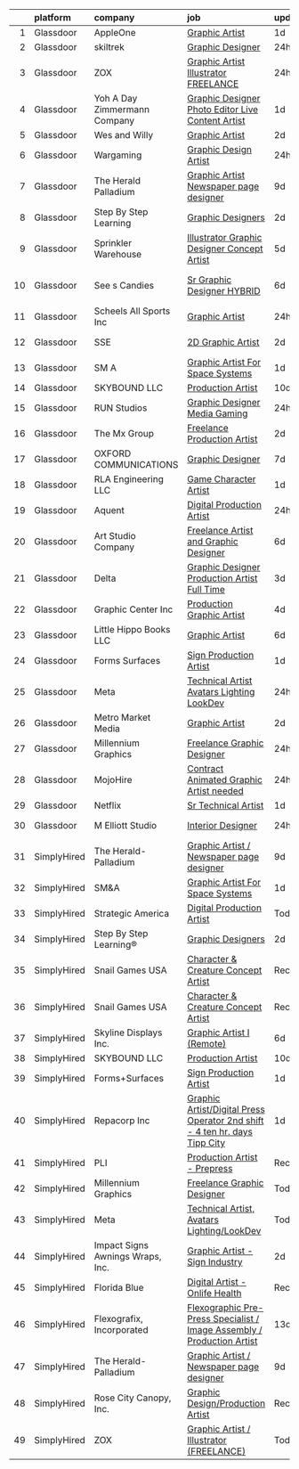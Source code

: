

|    | platform    | company                          | job                                                                                                                                                                                                                                                                                                                                                                                                                                                                                                                                                                                                                                                                                                                                                                                                                                                                                                                                                                                                                                                                                                                                                                                                                                                                                                                                                                                                                                                                            | update_time   | location          |
|---:|:------------|:---------------------------------|:-------------------------------------------------------------------------------------------------------------------------------------------------------------------------------------------------------------------------------------------------------------------------------------------------------------------------------------------------------------------------------------------------------------------------------------------------------------------------------------------------------------------------------------------------------------------------------------------------------------------------------------------------------------------------------------------------------------------------------------------------------------------------------------------------------------------------------------------------------------------------------------------------------------------------------------------------------------------------------------------------------------------------------------------------------------------------------------------------------------------------------------------------------------------------------------------------------------------------------------------------------------------------------------------------------------------------------------------------------------------------------------------------------------------------------------------------------------------------------|:--------------|:------------------|
|  1 | Glassdoor   | AppleOne                         | [Graphic Artist](https://www.glassdoor.com/partner/jobListing.htm?pos=106&ao=1110586&s=58&guid=00000182d8fa660b91433806138eff76&src=GD_JOB_AD&t=SR&vt=w&ea=1&cs=1_6347bc1f&cb=1661497665334&jobListingId=1008091761056&cpc=AC285F3A3ECA6BB0&jrtk=3-0-1gbcfkphnklvl801-1gbcfkpi520b6000-0533d92347c23134--6NYlbfkN0Akmm0SHSm6KXMG3PLe28cvsql5ALZY-VGg2iXYcU3b0_QqRwb6uEYTLIurolMOrvzee4fojbyMPCU9Kwc2_8Y85Q0y5qu_TW7yxZ9n5qpQgE8eMsnpVPn2xbWw-NKnXj6fwIcQ6j5vX3u3Td1oRF5C1aQvZPvD7DjWtQyUC_bNsVT397gZcJ22nmUbFl68SiDFq_Gtrzr0SukQ25fRZjDXuWCIyXkbbDE44XJiHYWpFDgb1FVZ-buLm351eeHEg9TIHUE7zsWZRQWuzQfFw5aAFf139eT-zTH6NfQ3i_UUwSGs1_nyk_t9kywDvMkAkeU114nPsSPZo95ShCyxMCZSh6kqDcTDfFhiSkTM_VtptOEv_5vNtWr-rbGWwp2B9cqkkrZva6gibrTdTpezTJW1Qj1UeiD8N_W2W3MonKJ1VjzR7oF3NGP613ty65XwnfWBDo1r5WNLSdfOKklOH4grpih2cJPr3Gjt0XmUVMm2znDBqfRmoRgWnv5IYyOBVpCkaFt1sgCy-Hevn_TXEajaa1FbyswoTK8qoqKmqZP-3EOo4yZFnoB6JSDCwkiajSvhQGO-xtJPrDgVxGFcRKEq)                                                                                                                                                                                                                                                                                                                                                                                                                                                                                                                                      | 1d            | Corona, CA        |
|  2 | Glassdoor   | skiltrek                         | [Graphic Designer](https://www.glassdoor.com/partner/jobListing.htm?pos=113&ao=1136043&s=58&guid=00000182d8fa660b91433806138eff76&src=GD_JOB_AD&t=SR&vt=w&ea=1&cs=1_ad2ff2b5&cb=1661497665334&jobListingId=1008093573531&jrtk=3-0-1gbcfkphnklvl801-1gbcfkpi520b6000-7b8d5e09ddf61161-)                                                                                                                                                                                                                                                                                                                                                                                                                                                                                                                                                                                                                                                                                                                                                                                                                                                                                                                                                                                                                                                                                                                                                                                         | 24h           | Remote            |
|  3 | Glassdoor   | ZOX                              | [Graphic Artist   Illustrator  FREELANCE ](https://www.glassdoor.com/partner/jobListing.htm?pos=101&ao=1110586&s=58&guid=00000182d8fa660b91433806138eff76&src=GD_JOB_AD&t=SR&vt=w&ea=1&cs=1_371048ae&cb=1661497665333&jobListingId=1008094487910&cpc=6FC5BA77C9A4CD78&jrtk=3-0-1gbcfkphnklvl801-1gbcfkpi520b6000-16588aab30ddded3--6NYlbfkN0CdcVd3SDA1nO7RkKTAACmPV4xEt72Vls8LI2dqcgyOeNfcWbYDeCLRqWsPsAVa5cDq_rxIeOmuwOSawKCgA1RPcWLcrQCYhA1MAfI6NoAA3R_aGwGJYLy7P7NG8sq-BO_A4kJpOUvZUZCXgMpthd6ZucJ0SbE8EQia8ZtvLxyAOBIzG_ZKqPB1QdnfPw3essHdJ7ul1dmv7wDF0Ii9JNyxV4C2d5loVS2SF84BHbW-Cf9IUor4FfqMbXKY4fqJ6Eqe_RSf-87SZ3bpC5ELoUeu11f4AH53Zo8RLpJ-ETDT7dGCRlsX3MD4c0imF3UkbyXOeoSZ2o-cCCUBdycKMCE6Ldk9758gj-Rhniqmvrebs9V9Z8XPXRVhQuQx4Uo1u25RyIyJaZbqzVSP7vayOhd2nNAWIxcDBKsohZD3EMNLImzHDE0-zn5yMhtduZ_qnyqStT1MnWMImiPilvPROppOHQdoh8bBjqNod0h-fuKoo-IXJhZa-uke91e7pVGVN0E%3D)                                                                                                                                                                                                                                                                                                                                                                                                                                                                                                                                                                                              | 24h           | Remote            |
|  4 | Glassdoor   | Yoh  A Day   Zimmermann Company  | [Graphic Designer Photo Editor   Live Content Artist](https://www.glassdoor.com/partner/jobListing.htm?pos=108&ao=1110586&s=58&guid=00000182d8fa660b91433806138eff76&src=GD_JOB_AD&t=SR&vt=w&ea=1&cs=1_ee2ccb71&cb=1661497665334&jobListingId=1008092127841&jrtk=3-0-1gbcfkphnklvl801-1gbcfkpi520b6000-97c04bff3b3bab67--6NYlbfkN0Ae6Qmv8rNb3d5rEsMPL_plhvilYeiJERi7JqghURwQ9bq2mHgMGRGP2iYP1nqVQ_DIMryfs6BR5EyRixQCSfQQ1MuICmH795knzpaBdGJ9kSIKAtOkBBd-jxD4vAb_KigNpgnSCuBybEGJIMe3pDshcVyifdrpJZTLOeu60HVqNcceI-_ovfmSm33S83Bxb_IOSOiz6ADCG9olGFA9Qkva5FM4QVr3bJhiA8BsqHQoI2Ne3KZn3nlKXaBpWsaHDIKYPyD3S1fD3QZES7xqtz3JULV0fx1WQq47QQgFg9IoaYiA3zkDcc5TwAQZJIccUrikRas9LBtEN_L3oNQkkCOio7CPnj6L7YIgmLKtJSAduyqFqkP0jep4HoaglqwYtjuhyhwpB9Mha1FIj4lgHZHRAXdHzgy2ktxbPGfCTgMVH3LXynEntjGVU6UW6Uzh9ZG9kiPMZVcofYWUT0M0gkjV_44uMOp82T8%3D)                                                                                                                                                                                                                                                                                                                                                                                                                                                                                                                                                                                                                                        | 1d            | San Diego, CA     |
|  5 | Glassdoor   | Wes and Willy                    | [Graphic Artist](https://www.glassdoor.com/partner/jobListing.htm?pos=122&ao=1136043&s=58&guid=00000182d8fa660b91433806138eff76&src=GD_JOB_AD&t=SR&vt=w&ea=1&cs=1_d6d6f22c&cb=1661497665335&jobListingId=1008088529702&jrtk=3-0-1gbcfkphnklvl801-1gbcfkpi520b6000-59f4f571e3d9c191-)                                                                                                                                                                                                                                                                                                                                                                                                                                                                                                                                                                                                                                                                                                                                                                                                                                                                                                                                                                                                                                                                                                                                                                                           | 2d            | Omaha, NE         |
|  6 | Glassdoor   | Wargaming                        | [Graphic Design Artist](https://www.glassdoor.com/partner/jobListing.htm?pos=116&ao=1136043&s=58&guid=00000182d8fa660b91433806138eff76&src=GD_JOB_AD&t=SR&vt=w&ea=1&cs=1_a4e27601&cb=1661497665334&jobListingId=1008093965674&jrtk=3-0-1gbcfkphnklvl801-1gbcfkpi520b6000-e72d01e16fa1cac5-)                                                                                                                                                                                                                                                                                                                                                                                                                                                                                                                                                                                                                                                                                                                                                                                                                                                                                                                                                                                                                                                                                                                                                                                    | 24h           | Chicago, IL       |
|  7 | Glassdoor   | The Herald Palladium             | [Graphic Artist   Newspaper page designer](https://www.glassdoor.com/partner/jobListing.htm?pos=105&ao=1110586&s=58&guid=00000182d8fa660b91433806138eff76&src=GD_JOB_AD&t=SR&vt=w&ea=1&cs=1_e05c0aa4&cb=1661497665334&jobListingId=1008073933660&cpc=2CAED5C921A5F994&jrtk=3-0-1gbcfkphnklvl801-1gbcfkpi520b6000-62096e212025d3a6--6NYlbfkN0BLOz3R2tXC2mhUicuG5hSo7xRQA9kfEQniDPT2yh4WeRNJVoEZFR01TCwwwqBh1Y6vOSiAy0RAxGDJvOFJJaTnL_uhcgITD9zbL8z1jkW3llcv7QpfJxBhoUlxYDTSxCF6Mtk2LtjA0dsoVKnCgYGLuQKLIkxPy2RDLUUDNO8W2e5Dj9quGqo0UUEVxbKFCMgBQluvKk-NhQjgjCpllVgea10LEjv8OZNB7JAOTDQqRC63iLgDYCyfQ83kuwCKccMvwM349XzCp79AAdIgrmx6-ZB8DPdngRZiI1dKESuq-UcyhYOE16f_X4MMwAIfuS5SPw-YW2mJys_Re7EPBLjOZ2j19rAgCSGrYh1jrBMvEv7bAI2onR4sSAF0mu8ZxhxkW7oj-TX881UPToC0HqgfpZJc1YKl6FvD76AY5PGDBud9aOObIS7j1GyCC3boQLX6wdxNpWExSjadQDxqmr9aw3RaTNrKEKp2H5TjABW8j5TWnsXzmDhr3pOrWGp0qGK8c_ugtuyzRA%3D%3D)                                                                                                                                                                                                                                                                                                                                                                                                                                                                                                                                                                                | 9d            | Remote            |
|  8 | Glassdoor   | Step By Step Learning            | [Graphic Designers](https://www.glassdoor.com/partner/jobListing.htm?pos=111&ao=1136043&s=58&guid=00000182d8fa660b91433806138eff76&src=GD_JOB_AD&t=SR&vt=w&ea=1&cs=1_0a72fbfe&cb=1661497665334&jobListingId=1008089893648&jrtk=3-0-1gbcfkphnklvl801-1gbcfkpi520b6000-9d5efbbbac5ff951-)                                                                                                                                                                                                                                                                                                                                                                                                                                                                                                                                                                                                                                                                                                                                                                                                                                                                                                                                                                                                                                                                                                                                                                                        | 2d            | Remote            |
|  9 | Glassdoor   | Sprinkler Warehouse              | [Illustrator Graphic Designer Concept Artist](https://www.glassdoor.com/partner/jobListing.htm?pos=117&ao=1136043&s=58&guid=00000182d8fa660b91433806138eff76&src=GD_JOB_AD&t=SR&vt=w&ea=1&cs=1_7fac9a61&cb=1661497665334&jobListingId=1008082704848&jrtk=3-0-1gbcfkphnklvl801-1gbcfkpi520b6000-3aa528a1c950fa99-)                                                                                                                                                                                                                                                                                                                                                                                                                                                                                                                                                                                                                                                                                                                                                                                                                                                                                                                                                                                                                                                                                                                                                              | 5d            | Houston, TX       |
| 10 | Glassdoor   | See s Candies                    | [Sr  Graphic Designer HYBRID](https://www.glassdoor.com/partner/jobListing.htm?pos=129&ao=1136043&s=58&guid=00000182d8fa660b91433806138eff76&src=GD_JOB_AD&t=SR&vt=w&cs=1_65d61f7d&cb=1661497665336&jobListingId=1008081940401&jrtk=3-0-1gbcfkphnklvl801-1gbcfkpi520b6000-f9986995f23199f4-)                                                                                                                                                                                                                                                                                                                                                                                                                                                                                                                                                                                                                                                                                                                                                                                                                                                                                                                                                                                                                                                                                                                                                                                   | 6d            | San Francisco, CA |
| 11 | Glassdoor   | Scheels All Sports  Inc          | [Graphic Artist](https://www.glassdoor.com/partner/jobListing.htm?pos=114&ao=1136043&s=58&guid=00000182d8fa660b91433806138eff76&src=GD_JOB_AD&t=SR&vt=w&ea=1&cs=1_65482c0b&cb=1661497665334&jobListingId=1008094922063&jrtk=3-0-1gbcfkphnklvl801-1gbcfkpi520b6000-2c2340241ca2d431-)                                                                                                                                                                                                                                                                                                                                                                                                                                                                                                                                                                                                                                                                                                                                                                                                                                                                                                                                                                                                                                                                                                                                                                                           | 24h           | Fargo, ND         |
| 12 | Glassdoor   | SSE                              | [2D Graphic Artist](https://www.glassdoor.com/partner/jobListing.htm?pos=120&ao=1136043&s=58&guid=00000182d8fa660b91433806138eff76&src=GD_JOB_AD&t=SR&vt=w&ea=1&cs=1_db675f3a&cb=1661497665334&jobListingId=1008089314795&jrtk=3-0-1gbcfkphnklvl801-1gbcfkpi520b6000-e96cca4d0c746251-)                                                                                                                                                                                                                                                                                                                                                                                                                                                                                                                                                                                                                                                                                                                                                                                                                                                                                                                                                                                                                                                                                                                                                                                        | 2d            | Jacksonville, FL  |
| 13 | Glassdoor   | SM A                             | [Graphic Artist For Space Systems](https://www.glassdoor.com/partner/jobListing.htm?pos=112&ao=1136043&s=58&guid=00000182d8fa660b91433806138eff76&src=GD_JOB_AD&t=SR&vt=w&cs=1_8ecd8543&cb=1661497665334&jobListingId=1008091451491&jrtk=3-0-1gbcfkphnklvl801-1gbcfkpi520b6000-c58e7da5e2a02c19-)                                                                                                                                                                                                                                                                                                                                                                                                                                                                                                                                                                                                                                                                                                                                                                                                                                                                                                                                                                                                                                                                                                                                                                              | 1d            | Remote            |
| 14 | Glassdoor   | SKYBOUND LLC                     | [Production Artist](https://www.glassdoor.com/partner/jobListing.htm?pos=119&ao=1136043&s=58&guid=00000182d8fa660b91433806138eff76&src=GD_JOB_AD&t=SR&vt=w&ea=1&cs=1_f6051eb8&cb=1661497665334&jobListingId=1008072505428&jrtk=3-0-1gbcfkphnklvl801-1gbcfkpi520b6000-0f710d9763889ecd-)                                                                                                                                                                                                                                                                                                                                                                                                                                                                                                                                                                                                                                                                                                                                                                                                                                                                                                                                                                                                                                                                                                                                                                                        | 10d           | Remote            |
| 15 | Glassdoor   | RUN Studios                      | [Graphic Designer   Media Gaming](https://www.glassdoor.com/partner/jobListing.htm?pos=127&ao=1136043&s=58&guid=00000182d8fa660b91433806138eff76&src=GD_JOB_AD&t=SR&vt=w&cs=1_c5f50601&cb=1661497665337&jobListingId=1008094853248&jrtk=3-0-1gbcfkphnklvl801-1gbcfkpi520b6000-147625abd29efaa6-)                                                                                                                                                                                                                                                                                                                                                                                                                                                                                                                                                                                                                                                                                                                                                                                                                                                                                                                                                                                                                                                                                                                                                                               | 24h           | Seattle, WA       |
| 16 | Glassdoor   | The Mx Group                     | [Freelance Production Artist](https://www.glassdoor.com/partner/jobListing.htm?pos=124&ao=1136043&s=58&guid=00000182d8fa660b91433806138eff76&src=GD_JOB_AD&t=SR&vt=w&cs=1_fa8f4485&cb=1661497665335&jobListingId=1008088765486&jrtk=3-0-1gbcfkphnklvl801-1gbcfkpi520b6000-363ff8a639bb8c24-)                                                                                                                                                                                                                                                                                                                                                                                                                                                                                                                                                                                                                                                                                                                                                                                                                                                                                                                                                                                                                                                                                                                                                                                   | 2d            | Burr Ridge, IL    |
| 17 | Glassdoor   | OXFORD COMMUNICATIONS            | [Graphic Designer](https://www.glassdoor.com/partner/jobListing.htm?pos=126&ao=1136043&s=58&guid=00000182d8fa660b91433806138eff76&src=GD_JOB_AD&t=SR&vt=w&ea=1&cs=1_6809637a&cb=1661497665335&jobListingId=1008078842874&jrtk=3-0-1gbcfkphnklvl801-1gbcfkpi520b6000-13aa3ac47dd9fb95-)                                                                                                                                                                                                                                                                                                                                                                                                                                                                                                                                                                                                                                                                                                                                                                                                                                                                                                                                                                                                                                                                                                                                                                                         | 7d            | Remote            |
| 18 | Glassdoor   | RLA Engineering  LLC             | [Game Character Artist](https://www.glassdoor.com/partner/jobListing.htm?pos=123&ao=1136043&s=58&guid=00000182d8fa660b91433806138eff76&src=GD_JOB_AD&t=SR&vt=w&ea=1&cs=1_7a310fd0&cb=1661497665335&jobListingId=1008092193843&jrtk=3-0-1gbcfkphnklvl801-1gbcfkpi520b6000-4c2bb6314242cf63-)                                                                                                                                                                                                                                                                                                                                                                                                                                                                                                                                                                                                                                                                                                                                                                                                                                                                                                                                                                                                                                                                                                                                                                                    | 1d            | Remote            |
| 19 | Glassdoor   | Aquent                           | [Digital Production Artist](https://www.glassdoor.com/partner/jobListing.htm?pos=107&ao=1110586&s=58&guid=00000182d8fa660b91433806138eff76&src=GD_JOB_AD&t=SR&vt=w&cs=1_43a49fdd&cb=1661497665333&jobListingId=1008094068337&cpc=334ABAF5D42DC775&jrtk=3-0-1gbcfkphnklvl801-1gbcfkpi520b6000-598287316b02f1d1--6NYlbfkN0DMrcEu7yrtATojKJA7cEzGQ3FdRGWLh0CZQInL4ECGI9gD0Wolx9R2v-Aex0-GK073JfeDa6HIKd67A45xXaHsXn5n1bXXKt8KFvGtAdTAGTE-kANQ416bYWzFoExYNzf1gyJTACIiVh7hgPvGQGxeRrlZ0qdbwjFAZC2yi-MEGu6CfS0E7vpK5vwpRZrdFYSQuYIHR7Q_bFFP-jVovHinwn0_GngCRLiPJT2OgHXklH5tLrhmNqRBpouIk_fZQFELYK_BaPU7FxI-tqHCNq21pOudFfdgQKbbrphnB7p5S-fQjaSLO8tBwWLhdNusrcmBMECyBFr6L0MmK1aOBtMZAC_LWiByRwX6v10yk4uQjMcIF4j17TI6EwmLLcUzCUOAiesSq_MiED4KVW8NgJeAps4t4NfFTsn4xjJRf0MXTymY6iN8XmkYb4hNk2mAiV933_xupT62gQ%3D%3D)                                                                                                                                                                                                                                                                                                                                                                                                                                                                                                                                                                                                                                                                    | 24h           | Dallas, TX        |
| 20 | Glassdoor   | Art Studio Company               | [Freelance Artist and Graphic Designer](https://www.glassdoor.com/partner/jobListing.htm?pos=103&ao=1110586&s=58&guid=00000182d8fa660b91433806138eff76&src=GD_JOB_AD&t=SR&vt=w&ea=1&cs=1_b9398d05&cb=1661497665333&jobListingId=1008081695157&cpc=FAE5E775D180B2FB&jrtk=3-0-1gbcfkphnklvl801-1gbcfkpi520b6000-9396e9a279fa35b4--6NYlbfkN0ALmgNf42x7YEuTLQ5-efStH_XBJQTIREy_nAcK3-m3BWqXDy3YkN4oAc6b69r1uRLouu2J77DPjcaSY4APfgmbbrU4KVqSQO7uZ39vV_mL8O7pbwT-hghrNhEZLslXU74zVzypJ-0_FWcgjYf_JDjj-yTXcOIAuFFg42xALbDrLBUmgPHGROvLhGqPbmmABkLyecP0oTEgyId0cZ3Ypo1NDOj_LHhsLH4uxXs8Er6ZNaXnXQdTGtOuQAEYpL8-cg-VTYeW3Oo7yeXbmB1O5cHh3Qer6xO7pVbK97yKT-0aS_r4YviBXudAJngzTp2rwczDYgPIFcgd0N-NqlAT9j_QZDcRmaVvA0AmScme3kU-XuXoIFwd45Plb8KHGuksyoPc3ZuE4_CmFw5IdgsFK2jKnGCfcTqzvyGhcWjXewHgs4z0fuXu0J19qVtmUf2AaGOXfGzCXS6EBZ-jYEYZQK0F6_e1lSJbqKB7DRhCfkkxcc8Hmk_eXL9nbkzyVHPhACY3LFETInK7cHEwPoAdaQDa)                                                                                                                                                                                                                                                                                                                                                                                                                                                                                                                                                                               | 6d            | Cleveland, OH     |
| 21 | Glassdoor   | Delta                            | [Graphic Designer Production Artist   Full Time](https://www.glassdoor.com/partner/jobListing.htm?pos=118&ao=1136043&s=58&guid=00000182d8fa660b91433806138eff76&src=GD_JOB_AD&t=SR&vt=w&ea=1&cs=1_36ce970a&cb=1661497665334&jobListingId=1008087203685&jrtk=3-0-1gbcfkphnklvl801-1gbcfkpi520b6000-966bcbb9acc02f20-)                                                                                                                                                                                                                                                                                                                                                                                                                                                                                                                                                                                                                                                                                                                                                                                                                                                                                                                                                                                                                                                                                                                                                           | 3d            | Yuma, AZ          |
| 22 | Glassdoor   | Graphic Center  Inc              | [Production Graphic Artist](https://www.glassdoor.com/partner/jobListing.htm?pos=128&ao=1136043&s=58&guid=00000182d8fa660b91433806138eff76&src=GD_JOB_AD&t=SR&vt=w&ea=1&cs=1_4faed23b&cb=1661497665335&jobListingId=1008083850295&jrtk=3-0-1gbcfkphnklvl801-1gbcfkpi520b6000-1c06c860baf0bfb8-)                                                                                                                                                                                                                                                                                                                                                                                                                                                                                                                                                                                                                                                                                                                                                                                                                                                                                                                                                                                                                                                                                                                                                                                | 4d            | Barrigada, GU     |
| 23 | Glassdoor   | Little Hippo Books  LLC          | [Graphic Artist](https://www.glassdoor.com/partner/jobListing.htm?pos=125&ao=1136043&s=58&guid=00000182d8fa660b91433806138eff76&src=GD_JOB_AD&t=SR&vt=w&ea=1&cs=1_dd305fba&cb=1661497665335&jobListingId=1008081489117&jrtk=3-0-1gbcfkphnklvl801-1gbcfkpi520b6000-58c807f4258bd0da-)                                                                                                                                                                                                                                                                                                                                                                                                                                                                                                                                                                                                                                                                                                                                                                                                                                                                                                                                                                                                                                                                                                                                                                                           | 6d            | Melville, NY      |
| 24 | Glassdoor   | Forms Surfaces                   | [Sign Production Artist](https://www.glassdoor.com/partner/jobListing.htm?pos=121&ao=1136043&s=58&guid=00000182d8fa660b91433806138eff76&src=GD_JOB_AD&t=SR&vt=w&ea=1&cs=1_1bb02fc6&cb=1661497665335&jobListingId=1008090995021&jrtk=3-0-1gbcfkphnklvl801-1gbcfkpi520b6000-810b45b64ce08bf5-)                                                                                                                                                                                                                                                                                                                                                                                                                                                                                                                                                                                                                                                                                                                                                                                                                                                                                                                                                                                                                                                                                                                                                                                   | 1d            | Remote            |
| 25 | Glassdoor   | Meta                             | [Technical Artist  Avatars Lighting LookDev](https://www.glassdoor.com/partner/jobListing.htm?pos=102&ao=1110586&s=58&guid=00000182d8fa660b91433806138eff76&src=GD_JOB_AD&t=SR&vt=w&cs=1_d44a9db1&cb=1661497665333&jobListingId=1008095385189&cpc=FAE5E775D180B2FB&jrtk=3-0-1gbcfkphnklvl801-1gbcfkpi520b6000-57f36e5fe2e7e5c4--6NYlbfkN0DYl4UJW4r1Vl7FEn6T9F-rD9lpC-0oMJVSiWjK_MGUd8e8cHXcpv6KPyjLHZEfqkUAZZDs191ixNCOBH8K7h8O6wIDwGETnoE_OXAMa6oZ_4wJHvw7F0Gy3E9bEgZyAuJR7VJ3pRAp5zDDFON8OSd7FsCA1zy1u1l6zlT6Th8a8X4YVmuqVCv5oxEGi4-HCDBI7tkjvj9VPTN6RWT7UN48O28wPyyAImwzwQk1o72SeEhnVqp-qcA8-muAljPgSQZMnM2UfP3I2i5q3kB2HdcrO4Zq7SJ3WIYj9F6uUNH020UNuDUGM8gtkl15h2VVw2LuPshwpwrY_kZOWZtylBMVGbKe72jMTxJkqgf-112loiXGUN0sf-w4YVPxfKyvQDEo4-J76rquZ9ZxydZMb-zM3Wzfkfd8IypDv03dikWGjsvNDLc91OKgzpAGzgyUKGYSGIQlslV7OUY5zpINDYTXxquLWd0GEquQdXaboBLsYoBLwrMiRjFZ1DJglP-bkJKc3yukGC8qQIJER73M0nCYyLlt_1v4eNCEvTzcUfnYR8ow8xjMYRzQ7GcL4Se_GHnkjnR6sOEq3DpKEjXWsPMuAeycf6BhpXckKJk6FWzMaiAQSM1IZPZrDwMICtzeHjfRnNYbRk9C1RM5T2yfFMW-u3lyeKXtGlfPZGfrfmJMtOCVIbIlvl5YRHEF9QRTyN5oyoZJNlIfz-SbMhhJsJJktyFB0_98EAAc4yhaXlv205EzK4CTRNSFcraxg9Larwn_qwA2Ke8gGYVUqN9A2Jr9YP3wXGUNnmfmpb8uSWNvOM-c-qvgHt30tgrPB5DYJy6412NkGxpT08lLea9doG7X_Psot47XYVbHD_0Oc41OTJlciWd-7CXc7d0hD82a8vrGtqkFcnxWd-ci-bGA7JJ7qaXi8Sq5kaBVy9ompGf0eLZkY5_hf3zMuvU_SzZ4Z0WVSgr-V7YptJfANk0jiG3Qs3EzZ5VdNnQ-cLvdRJVIrUO3O12u-GJYkF-XrxjXszepiIGB2JugeMqGomP4ZgZWbsR99_Kcdcj-3xJLaQDfN8lgkHiUGXZYn58FeiD62jI%3D) | 24h           | Remote            |
| 26 | Glassdoor   | Metro Market Media               | [Graphic Artist](https://www.glassdoor.com/partner/jobListing.htm?pos=130&ao=1136043&s=58&guid=00000182d8fa660b91433806138eff76&src=GD_JOB_AD&t=SR&vt=w&ea=1&cs=1_92568f0b&cb=1661497665336&jobListingId=1008089185843&jrtk=3-0-1gbcfkphnklvl801-1gbcfkpi520b6000-13a2d3348c020e4c-)                                                                                                                                                                                                                                                                                                                                                                                                                                                                                                                                                                                                                                                                                                                                                                                                                                                                                                                                                                                                                                                                                                                                                                                           | 2d            | Gainesville, GA   |
| 27 | Glassdoor   | Millennium Graphics              | [Freelance Graphic Designer](https://www.glassdoor.com/partner/jobListing.htm?pos=110&ao=1136043&s=58&guid=00000182d8fa660b91433806138eff76&src=GD_JOB_AD&t=SR&vt=w&ea=1&cs=1_58494e44&cb=1661497665334&jobListingId=1008093608696&jrtk=3-0-1gbcfkphnklvl801-1gbcfkpi520b6000-0043bb824ce4f82d-)                                                                                                                                                                                                                                                                                                                                                                                                                                                                                                                                                                                                                                                                                                                                                                                                                                                                                                                                                                                                                                                                                                                                                                               | 24h           | Remote            |
| 28 | Glassdoor   | MojoHire                         | [Contract  Animated Graphic Artist needed](https://www.glassdoor.com/partner/jobListing.htm?pos=109&ao=1136043&s=58&guid=00000182d8fa660b91433806138eff76&src=GD_JOB_AD&t=SR&vt=w&cs=1_7c7672e0&cb=1661497665334&jobListingId=1008095533214&jrtk=3-0-1gbcfkphnklvl801-1gbcfkpi520b6000-528bb10c93900726-)                                                                                                                                                                                                                                                                                                                                                                                                                                                                                                                                                                                                                                                                                                                                                                                                                                                                                                                                                                                                                                                                                                                                                                      | 24h           | Campbell, CA      |
| 29 | Glassdoor   | Netflix                          | [Sr  Technical Artist](https://www.glassdoor.com/partner/jobListing.htm?pos=115&ao=1136043&s=58&guid=00000182d8fa660b91433806138eff76&src=GD_JOB_AD&t=SR&vt=w&cs=1_6cb83e7e&cb=1661497665334&jobListingId=1008092458297&jrtk=3-0-1gbcfkphnklvl801-1gbcfkpi520b6000-ab4da204e874a958-)                                                                                                                                                                                                                                                                                                                                                                                                                                                                                                                                                                                                                                                                                                                                                                                                                                                                                                                                                                                                                                                                                                                                                                                          | 1d            | Remote            |
| 30 | Glassdoor   | M Elliott Studio                 | [Interior Designer](https://www.glassdoor.com/partner/jobListing.htm?pos=104&ao=1110586&s=58&guid=00000182d8fa660b91433806138eff76&src=GD_JOB_AD&t=SR&vt=w&ea=1&cs=1_6ad21e09&cb=1661497665333&jobListingId=1008095267577&cpc=7F925F5888094D6A&jrtk=3-0-1gbcfkphnklvl801-1gbcfkpi520b6000-51c91c7f21e698ab--6NYlbfkN0CCNKhTB3wa_sn4T1u-6kIWYx5vdieEzGrYIVG_q3r_ToPEAmTkQ8MBA7tttpAnxopN_1HgMNS4X7QD9gfmvLrjWduLc-q6O5jfnVvH5xjdcYMjSzpnkMtPcg78VWPDbdFLHp1mqIC3_cGufM7ZdPPzhStfQ2MHnwygNzXjrxSosq5TfpJ-1Elujq1OUUDNiwBGJW8U8EPyq5_witByMijazyj8k6MENj_wls0ktyagVbjF18bbl6Du9AWg1OX48QeOPlCoWtpLvF4ZK4mQvfCkt4TpJJYs3rHuzXAcJJsra4_9MUCMAPXPhFoI12gABDVbtS6mRfX6JHH0PDm03k1jPZH3GWYCdgk8IXAbsdJLjsvIVUNJe5rw2HRZDN-j8HhbA1n5Lz95WmlXXRiZlvRDEX8HZVOw6zMnIjkzOr2SJOx9oXgcMx30uHhwI1w8xlWJGFQmDj5tEKTVtypud65JyKc4TNSzgFvNW_gH_ouWPTYEOw9acESyPb876qIzqkj5MXCSNV8G5Q%3D%3D)                                                                                                                                                                                                                                                                                                                                                                                                                                                                                                                                                                                                       | 24h           | Wimberley, TX     |
| 31 | SimplyHired | The Herald-Palladium             | [Graphic Artist / Newspaper page designer](https://www.simplyhired.com/job/BfhouoKktYpPlfDx_I5h7YUM0GKI_92rIuSbKH292jr5oOKX4SYrqA?q=graphic+artist)                                                                                                                                                                                                                                                                                                                                                                                                                                                                                                                                                                                                                                                                                                                                                                                                                                                                                                                                                                                                                                                                                                                                                                                                                                                                                                                            | 9d            | Remote            |
| 32 | SimplyHired | SM&A                             | [Graphic Artist For Space Systems](https://www.simplyhired.com/job/7gULa6B54LLN1tb7I92Wg1CoVrt-_wTZ-ArvFZG94-f0VYhUpAkvIw?q=graphic+artist)                                                                                                                                                                                                                                                                                                                                                                                                                                                                                                                                                                                                                                                                                                                                                                                                                                                                                                                                                                                                                                                                                                                                                                                                                                                                                                                                    | 1d            | Remote            |
| 33 | SimplyHired | Strategic America                | [Digital Production Artist](https://www.simplyhired.com/job/UDzkkfRRi1nGbLt2o6AxzxaUf9kvGB77PZxwryKWfi_g_SGa6pSSbA?q=graphic+artist)                                                                                                                                                                                                                                                                                                                                                                                                                                                                                                                                                                                                                                                                                                                                                                                                                                                                                                                                                                                                                                                                                                                                                                                                                                                                                                                                           | Today         | Des Moines, IA    |
| 34 | SimplyHired | Step By Step Learning®           | [Graphic Designers](https://www.simplyhired.com/job/3VbmFWvuh2T401CK26HTT2Q73UGXEbWWfB_nd78x99QPunPPmCitcA?q=graphic+artist)                                                                                                                                                                                                                                                                                                                                                                                                                                                                                                                                                                                                                                                                                                                                                                                                                                                                                                                                                                                                                                                                                                                                                                                                                                                                                                                                                   | 2d            | Remote            |
| 35 | SimplyHired | Snail Games USA                  | [Character & Creature Concept Artist](https://www.simplyhired.com/job/9zRbZWABpFZtD-rBL8gAzPB0JXUCAYloKc0z7lSteiwMJT3TMkR9Iw?q=graphic+artist)                                                                                                                                                                                                                                                                                                                                                                                                                                                                                                                                                                                                                                                                                                                                                                                                                                                                                                                                                                                                                                                                                                                                                                                                                                                                                                                                 | Recently      | Remote            |
| 36 | SimplyHired | Snail Games USA                  | [Character & Creature Concept Artist](https://www.simplyhired.com/job/9zRbZWABpFZtD-rBL8gAzPB0JXUCAYloKc0z7lSteiwMJT3TMkR9Iw?q=graphic+artist)                                                                                                                                                                                                                                                                                                                                                                                                                                                                                                                                                                                                                                                                                                                                                                                                                                                                                                                                                                                                                                                                                                                                                                                                                                                                                                                                 | Recently      | Remote            |
| 37 | SimplyHired | Skyline Displays Inc.            | [Graphic Artist I (Remote)](https://www.simplyhired.com/job/wQyeSUW5wB54LbcvYxUfeB6qyKt55GB3gm4oqBaCLs1GL0rE_xLjRA?q=graphic+artist)                                                                                                                                                                                                                                                                                                                                                                                                                                                                                                                                                                                                                                                                                                                                                                                                                                                                                                                                                                                                                                                                                                                                                                                                                                                                                                                                           | 6d            | United States     |
| 38 | SimplyHired | SKYBOUND LLC                     | [Production Artist](https://www.simplyhired.com/job/dk4k6hgmio7l_k-L_39QdWg9uEYG8i4Tzhu4XKnWDF0iHXw8sfuX6g?q=graphic+artist)                                                                                                                                                                                                                                                                                                                                                                                                                                                                                                                                                                                                                                                                                                                                                                                                                                                                                                                                                                                                                                                                                                                                                                                                                                                                                                                                                   | 10d           | Remote            |
| 39 | SimplyHired | Forms+Surfaces                   | [Sign Production Artist](https://www.simplyhired.com/job/3sIPhM8zQC1xpWtDkRx2mQmOyRClc6v13jjRMszqr-FcYw3mPEbi-g?q=graphic+artist)                                                                                                                                                                                                                                                                                                                                                                                                                                                                                                                                                                                                                                                                                                                                                                                                                                                                                                                                                                                                                                                                                                                                                                                                                                                                                                                                              | 1d            | Remote            |
| 40 | SimplyHired | Repacorp Inc                     | [Graphic Artist/Digital Press Operator 2nd shift - 4 ten hr. days Tipp City](https://www.simplyhired.com/job/R0F_vtHDkxm-EyVh7o1ayPMtQrg3dODUGQtyExAuAyRrqMOrTEuKnw?q=graphic+artist)                                                                                                                                                                                                                                                                                                                                                                                                                                                                                                                                                                                                                                                                                                                                                                                                                                                                                                                                                                                                                                                                                                                                                                                                                                                                                          | 1d            | Tipp City, OH     |
| 41 | SimplyHired | PLI                              | [Production Artist - Prepress](https://www.simplyhired.com/job/BkkaHUJmTSeY0LVfb7Krl1qSF1xvckjld5Qx6rGcHDs2XuLDJmjwXQ?q=graphic+artist)                                                                                                                                                                                                                                                                                                                                                                                                                                                                                                                                                                                                                                                                                                                                                                                                                                                                                                                                                                                                                                                                                                                                                                                                                                                                                                                                        | Recently      | Cincinnati, OH    |
| 42 | SimplyHired | Millennium Graphics              | [Freelance Graphic Designer](https://www.simplyhired.com/job/j0ZdRcEWj8aOK6tNi-2XRn9g20lsCn0GNd7eu-AR1RD_yHde4gjA_w?q=graphic+artist)                                                                                                                                                                                                                                                                                                                                                                                                                                                                                                                                                                                                                                                                                                                                                                                                                                                                                                                                                                                                                                                                                                                                                                                                                                                                                                                                          | Today         | Remote            |
| 43 | SimplyHired | Meta                             | [Technical Artist, Avatars Lighting/LookDev](https://www.simplyhired.com/job/FBcGE-3Ow0Wag94ViH7CnzNkP_aap9ewDPtD6k90Dr1_1cvUF_5huA?q=graphic+artist)                                                                                                                                                                                                                                                                                                                                                                                                                                                                                                                                                                                                                                                                                                                                                                                                                                                                                                                                                                                                                                                                                                                                                                                                                                                                                                                          | Today         | Remote            |
| 44 | SimplyHired | Impact Signs Awnings Wraps, Inc. | [Graphic Artist - Sign Industry](https://www.simplyhired.com/job/bB3d8F4zhuJ2pcD8jk3cEakBXRROZfkV-S6fp00JsTyDrJOS3WclDQ?q=graphic+artist)                                                                                                                                                                                                                                                                                                                                                                                                                                                                                                                                                                                                                                                                                                                                                                                                                                                                                                                                                                                                                                                                                                                                                                                                                                                                                                                                      | 2d            | Sedalia, MO       |
| 45 | SimplyHired | Florida Blue                     | [Digital Artist -Onlife Health](https://www.simplyhired.com/job/rExalWsUpfJsMwa4LN94-CJKGnj3OlFtEobs6BFZQISkUjVC_b8fAg?q=graphic+artist)                                                                                                                                                                                                                                                                                                                                                                                                                                                                                                                                                                                                                                                                                                                                                                                                                                                                                                                                                                                                                                                                                                                                                                                                                                                                                                                                       | Recently      | Remote            |
| 46 | SimplyHired | Flexografix, Incorporated        | [Flexographic Pre-Press Specialist / Image Assembly / Production Artist](https://www.simplyhired.com/job/bz0oEgJfby4f-RdpI_JMI4ypoVfpQkFRzO4C_KdXua79GkJ3W7tZ6g?q=graphic+artist)                                                                                                                                                                                                                                                                                                                                                                                                                                                                                                                                                                                                                                                                                                                                                                                                                                                                                                                                                                                                                                                                                                                                                                                                                                                                                              | 13d           | Carol Stream, IL  |
| 47 | SimplyHired | The Herald-Palladium             | [Graphic Artist / Newspaper page designer](https://www.simplyhired.com/job/BfhouoKktYpPlfDx_I5h7YUM0GKI_92rIuSbKH292jr5oOKX4SYrqA?q=graphic+artist)                                                                                                                                                                                                                                                                                                                                                                                                                                                                                                                                                                                                                                                                                                                                                                                                                                                                                                                                                                                                                                                                                                                                                                                                                                                                                                                            | 9d            | Remote            |
| 48 | SimplyHired | Rose City Canopy, Inc.           | [Graphic Design/Production Artist](https://www.simplyhired.com/job/fxJM8ZTC96-Btwll2MGmeUBjELYOaA5RUOfN2Ji5f4RJFOd_ZPS7oA?q=graphic+artist)                                                                                                                                                                                                                                                                                                                                                                                                                                                                                                                                                                                                                                                                                                                                                                                                                                                                                                                                                                                                                                                                                                                                                                                                                                                                                                                                    | Recently      | Eagle Bend, MN    |
| 49 | SimplyHired | ZOX                              | [Graphic Artist / Illustrator (FREELANCE)](https://www.simplyhired.com/job/DFMsNDk7OjbCWS5QOztrgzQbU1FucO3dHi9Ki330yof6_k3nL_2IEg?q=graphic+artist)                                                                                                                                                                                                                                                                                                                                                                                                                                                                                                                                                                                                                                                                                                                                                                                                                                                                                                                                                                                                                                                                                                                                                                                                                                                                                                                            | Today         | Remote            |